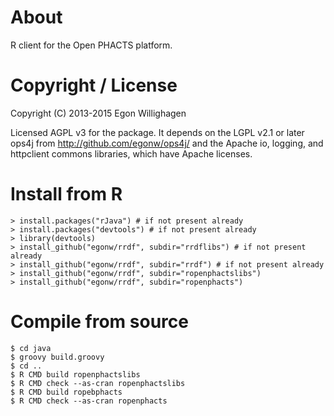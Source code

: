 
# About

R client for the Open PHACTS platform.

# Copyright / License

Copyright (C) 2013-2015  Egon Willighagen

Licensed AGPL v3 for the package. It depends on the LGPL v2.1 or later ops4j
from http://github.com/egonw/ops4j/ and the Apache io, logging, and httpclient
commons libraries, which have Apache licenses.

# Install from R

    > install.packages("rJava") # if not present already
    > install.packages("devtools") # if not present already
    > library(devtools)
    > install_github("egonw/rrdf", subdir="rrdflibs") # if not present already
    > install_github("egonw/rrdf", subdir="rrdf") # if not present already
    > install_github("egonw/rrdf", subdir="ropenphactslibs")
    > install_github("egonw/rrdf", subdir="ropenphacts")

# Compile from source

    $ cd java
    $ groovy build.groovy
    $ cd ..
    $ R CMD build ropenphactslibs
    $ R CMD check --as-cran ropenphactslibs
    $ R CMD build ropebphacts
    $ R CMD check --as-cran ropenphacts
